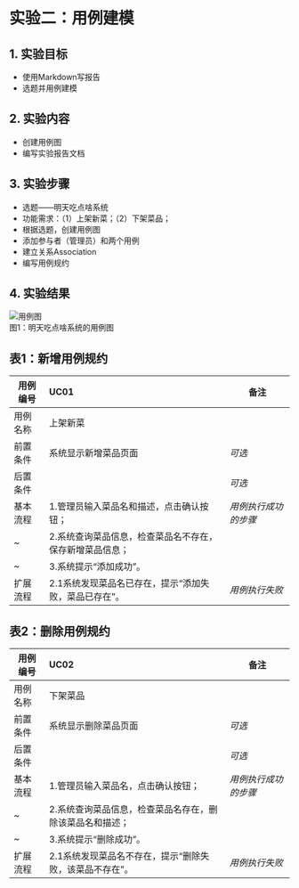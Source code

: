 # 实验二：用例建模


## 1. 实验目标

- 使用Markdown写报告
- 选题并用例建模

## 2. 实验内容

- 创建用例图
- 编写实验报告文档

## 3. 实验步骤

- 选题——明天吃点啥系统
- 功能需求：（1）上架新菜；（2）下架菜品；
- 根据选题，创建用例图
- 添加参与者（管理员）和两个用例
- 建立关系Association
- 编写用例规约


## 4. 实验结果

![用例图](./Lab2_UseCaseDiagram1.jpg)  
图1：明天吃点啥系统的用例图

 
 
## 表1：新增用例规约  

用例编号  | UC01 | 备注  
-|:-|-  
用例名称  | 上架新菜  |   
前置条件  | 系统显示新增菜品页面    | *可选*   
后置条件  |      | *可选*   
基本流程  | 1.管理员输入菜品名和描述，点击确认按钮；  |*用例执行成功的步骤*    
~| 2.系统查询菜品信息，检查菜品名不存在，保存新增菜品信息；  |   
~| 3.系统提示“添加成功”。  |  
扩展流程  | 2.1系统发现菜品名已存在，提示“添加失败，菜品已存在”。  |*用例执行失败* 



## 表2：删除用例规约  

用例编号  | UC02 | 备注  
-|:-|-  
用例名称  | 下架菜品  |   
前置条件  | 系统显示删除菜品页面     | *可选*   
后置条件  |      | *可选*   
基本流程  | 1.管理员输入菜品名，点击确认按钮；  |*用例执行成功的步骤*    
~| 2.系统查询菜品信息，检查菜品名存在，删除该菜品名和描述；   |   
~| 3.系统提示“删除成功”。   |   
扩展流程  | 2.1系统发现菜品名不存在，提示“删除失败，该菜品不存在”。  |*用例执行失败* 

